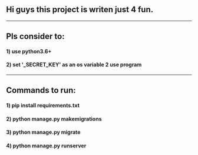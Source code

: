 ## Hi guys this project is writen just 4 fun.

----------------------------------------------------------
## Pls consider to:
#### 1) use python3.6+
#### 2) set '_SECRET_KEY' as an os variable 2 use program

------------------------------------------
## Commands to run:
#### 1) pip install requirements.txt
#### 2) python manage.py makemigrations
#### 3) python manage.py migrate
#### 4) python manage.py runserver
